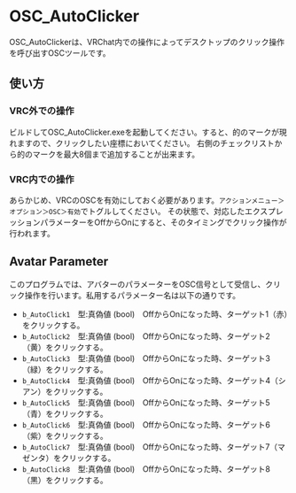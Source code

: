 # OSC_AutoClicker
OSC_AutoClickerは、VRChat内での操作によってデスクトップのクリック操作を呼び出すOSCツールです。
## 使い方
### VRC外での操作
ビルドしてOSC_AutoClicker.exeを起動してください。すると、的のマークが現れますので、クリックしたい座標においてください。
右側のチェックリストから的のマークを最大8個まで追加することが出来ます。
### VRC内での操作
あらかじめ、VRCのOSCを有効にしておく必要があります。`アクションメニュー＞オプション＞OSC＞有効`でトグルしてください。
その状態で、対応したエクスプレッションパラメーターをOffからOnにすると、そのタイミングでクリック操作が行われます。
## Avatar Parameter
このプログラムでは、アバターのパラメーターをOSC信号として受信し、クリック操作を行います。私用するパラメーター名は以下の通りです。

- `b_AutoClick1`　型:真偽値 (bool)　OffからOnになった時、ターゲット1（赤）をクリックする。
- `b_AutoClick2`　型:真偽値 (bool)　OffからOnになった時、ターゲット2（黄）をクリックする。
- `b_AutoClick3`　型:真偽値 (bool)　OffからOnになった時、ターゲット3（緑）をクリックする。
- `b_AutoClick4`　型:真偽値 (bool)　OffからOnになった時、ターゲット4（シアン）をクリックする。
- `b_AutoClick5`　型:真偽値 (bool)　OffからOnになった時、ターゲット5（青）をクリックする。
- `b_AutoClick6`　型:真偽値 (bool)　OffからOnになった時、ターゲット6（紫）をクリックする。
- `b_AutoClick7`　型:真偽値 (bool)　OffからOnになった時、ターゲット7（マゼンタ）をクリックする。
- `b_AutoClick8`　型:真偽値 (bool)　OffからOnになった時、ターゲット8（黒）をクリックする。
